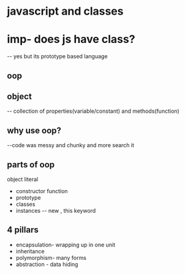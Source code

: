 # javascript and classes
# imp- does js have class? 
-- yes but its prototype based language

## oop

## object
-- collection of properties(variable/constant) and methods(function)

## why use oop?
--code was messy and chunky and more search it

## parts of oop
object literal

- constructor  function
- prototype
- classes
- instances -- new , this keyword

## 4 pillars
- encapsulation- wrapping up in one unit
- inheritance
- polymorphism- many forms
- abstraction - data hiding
